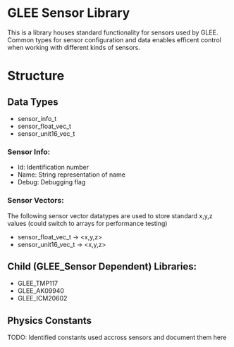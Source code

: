 # GLEE Sensor Library

This is a library houses standard functionality for sensors used by GLEE. Common types for sensor configuration and data enables efficent control when working with different kinds of sensors. 

# Structure # 
## Data Types ##
* sensor_info_t
* sensor_float_vec_t
* sensor_unit16_vec_t

### Sensor Info: ###
* Id: Identification number
* Name: String representation of name
* Debug: Debugging flag

### Sensor Vectors: ###
The following sensor vector datatypes are used to store standard x,y,z values (could switch to arrays for performance testing)
* sensor_float_vec_t -> <x,y,z>
* sensor_unit16_vec_t -> <x,y,z>

## Child (GLEE_Sensor Dependent) Libraries: ##
* GLEE_TMP117 
* GLEE_AK09940
* GLEE_ICM20602

## Physics Constants ##
TODO: Identified constants used accross sensors and document them here
